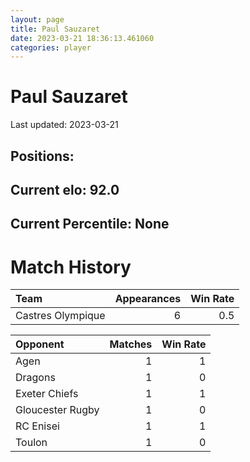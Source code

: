 ```yaml
---  
layout: page  
title: Paul Sauzaret  
date: 2023-03-21 18:36:13.461060  
categories: player  
---
```

# Paul Sauzaret


Last updated: 2023-03-21
## Positions: 

## Current elo: 92.0

## Current Percentile: None

# Match History


| Team              |   Appearances |   Win Rate |
|:------------------|--------------:|-----------:|
| Castres Olympique |             6 |        0.5 |

| Opponent         |   Matches |   Win Rate |
|:-----------------|----------:|-----------:|
| Agen             |         1 |          1 |
| Dragons          |         1 |          0 |
| Exeter Chiefs    |         1 |          1 |
| Gloucester Rugby |         1 |          0 |
| RC Enisei        |         1 |          1 |
| Toulon           |         1 |          0 |